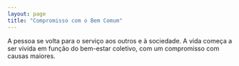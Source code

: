 ```yaml
---
layout: page
title: "Compromisso com o Bem Comum"
---
```


A pessoa se volta para o serviço aos outros e à sociedade. A vida começa a ser vivida em função do bem-estar coletivo, com um compromisso com causas maiores.